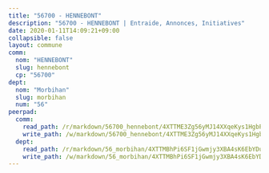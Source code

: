 ```yaml
---
title: "56700 - HENNEBONT"
description: "56700 - HENNEBONT | Entraide, Annonces, Initiatives"
date: 2020-01-11T14:09:21+09:00
collapsible: false
layout: commune
comm:
  nom: "HENNEBONT"
  slug: hennebont
  cp: "56700"
dept:
  nom: "Morbihan"
  slug: morbihan
  num: "56"
peerpad:
  comm:
    read_path: /r/markdown/56700_hennebont/4XTTME3Zg56yMJ14XXqeKys1HgbPDm1rb4MdtghWWLCx4n63N
    write_path: /w/markdown/56700_hennebont/4XTTME3Zg56yMJ14XXqeKys1HgbPDm1rb4MdtghWWLCx4n63N-K3TgV5ZqfqNTeogLLAcNzKbRiyzHvJsrMmkNTjaW2TksdNxfp3y98rWR9CZZiNoNq3iqNdvrFDxzGPxJtW7zRqaF7j2n8xqyjgCHqdjjBcVweQwomYW8fYU6YWo72u8GrJptMyHe
  dept:
    read_path: /r/markdown/56_morbihan/4XTTMBhPi6SF1jGwmjy3XBA4sK6EbYDun44EYwF3irZ7aBa5U
    write_path: /w/markdown/56_morbihan/4XTTMBhPi6SF1jGwmjy3XBA4sK6EbYDun44EYwF3irZ7aBa5U-K3TgV3HyhWtqSpmJ2GGLPRtHigVTcxkFRVLMX5R66UyRAN55PNUQgmTNwaDuJmWps9EVWQzncDySYbA7Pg7qEdRXsayrZysPHK4HeKM3FG1U8vQvyUvaDoFo4L4Z8coFC71q4zES
---
```


